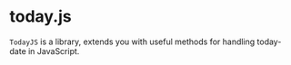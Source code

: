 # today.js
`TodayJS` is a library, extends you with useful methods for handling today-date in JavaScript.
